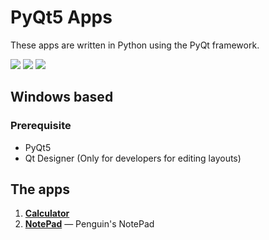 # PyQt5 Apps 
These apps are written in Python using the PyQt framework.

<a href="https://www.python.org">
<img src="https://img.shields.io/badge/Python3+-3776AB?style=flat-square&logo=PYTHON&logoColor=white&link=https://www.python.org/"></a>
<a href="https://www.anaconda.com/about-us">
<img src="https://img.shields.io/badge/Anaconda-44A833?style=flat-square&logo=Anaconda&logoColor=white&link=https://www.anaconda.com/about-us/"></a>
<a href="https://qt-brandbook.webflow.io">
<img src="https://img.shields.io/badge/Qt-41CD52?style=flat-square&logo=Qt&logoColor=white&link=https://qt-brandbook.webflow.io/"></a>

## Windows based
### Prerequisite
- PyQt5
- Qt Designer (Only for developers for editing layouts)

## The apps
1. **[Calculator](https://github.com/dyshim/pyqt-calc#readme)**
2. **[NotePad](https://github.com/dyshim/PyQt5-Apps#readme)** — Penguin's NotePad
